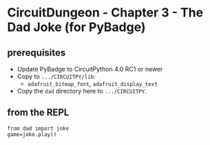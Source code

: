 
# CircuitDungeon - Chapter 3 - The Dad Joke (for PyBadge)

## prerequisites

* Update PyBadge to CircuitPython 4.0 RC1 or newer
* Copy to `.../CIRCUITPY/lib`:
  * `adafruit_bitmap_font`, `adafruit_display_text`
* Copy the `dad` directory here to `.../CIRCUITPY`.

## from the REPL

    from dad import joke
    game=joke.play()

